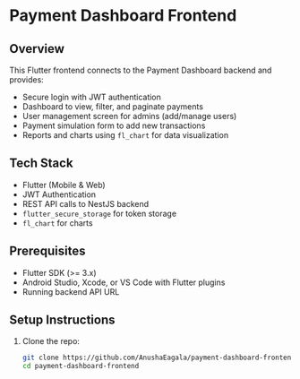 # Payment Dashboard Frontend

## Overview

This Flutter frontend connects to the Payment Dashboard backend and provides:

- Secure login with JWT authentication
- Dashboard to view, filter, and paginate payments
- User management screen for admins (add/manage users)
- Payment simulation form to add new transactions
- Reports and charts using `fl_chart` for data visualization

## Tech Stack

- Flutter (Mobile & Web)
- JWT Authentication
- REST API calls to NestJS backend
- `flutter_secure_storage` for token storage
- `fl_chart` for charts

## Prerequisites

- Flutter SDK (>= 3.x)
- Android Studio, Xcode, or VS Code with Flutter plugins
- Running backend API URL

## Setup Instructions

1. Clone the repo:

   ```bash
   git clone https://github.com/AnushaEagala/payment-dashboard-frontend.git
   cd payment-dashboard-frontend

